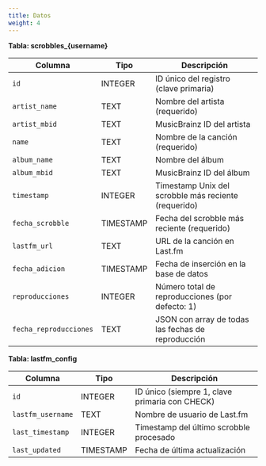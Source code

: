 ```yaml
---
title: Datos
weight: 4
---
```


**Tabla: scrobbles_{username}**

|Columna|Tipo|Descripción|
|---|---|---|
|`id`|INTEGER|ID único del registro (clave primaria)|
|`artist_name`|TEXT|Nombre del artista (requerido)|
|`artist_mbid`|TEXT|MusicBrainz ID del artista|
|`name`|TEXT|Nombre de la canción (requerido)|
|`album_name`|TEXT|Nombre del álbum|
|`album_mbid`|TEXT|MusicBrainz ID del álbum|
|`timestamp`|INTEGER|Timestamp Unix del scrobble más reciente (requerido)|
|`fecha_scrobble`|TIMESTAMP|Fecha del scrobble más reciente (requerido)|
|`lastfm_url`|TEXT|URL de la canción en Last.fm|
|`fecha_adicion`|TIMESTAMP|Fecha de inserción en la base de datos|
|`reproducciones`|INTEGER|Número total de reproducciones (por defecto: 1)|
|`fecha_reproducciones`|TEXT|JSON con array de todas las fechas de reproducción|

**Tabla: lastfm_config**

|Columna|Tipo|Descripción|
|---|---|---|
|`id`|INTEGER|ID único (siempre 1, clave primaria con CHECK)|
|`lastfm_username`|TEXT|Nombre de usuario de Last.fm|
|`last_timestamp`|INTEGER|Timestamp del último scrobble procesado|
|`last_updated`|TIMESTAMP|Fecha de última actualización|